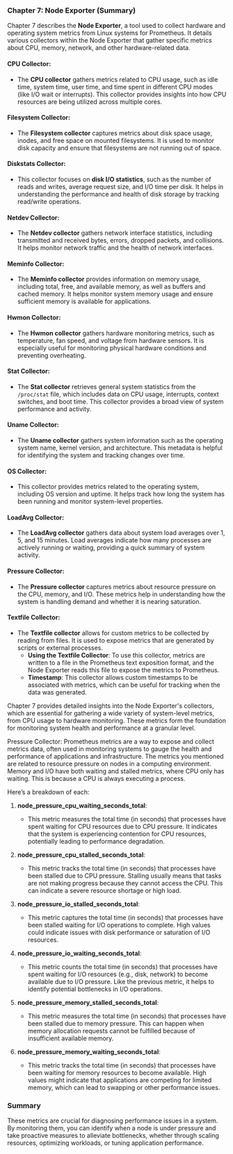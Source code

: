 ### Chapter 7: Node Exporter (Summary)

Chapter 7 describes the **Node Exporter**, a tool used to collect hardware and operating system metrics from Linux systems for Prometheus. It details various collectors within the Node Exporter that gather specific metrics about CPU, memory, network, and other hardware-related data.

#### **CPU Collector**:
- The **CPU collector** gathers metrics related to CPU usage, such as idle time, system time, user time, and time spent in different CPU modes (like I/O wait or interrupts). This collector provides insights into how CPU resources are being utilized across multiple cores.

#### **Filesystem Collector**:
- The **Filesystem collector** captures metrics about disk space usage, inodes, and free space on mounted filesystems. It is used to monitor disk capacity and ensure that filesystems are not running out of space.

#### **Diskstats Collector**:
- This collector focuses on **disk I/O statistics**, such as the number of reads and writes, average request size, and I/O time per disk. It helps in understanding the performance and health of disk storage by tracking read/write operations.

#### **Netdev Collector**:
- The **Netdev collector** gathers network interface statistics, including transmitted and received bytes, errors, dropped packets, and collisions. It helps monitor network traffic and the health of network interfaces.

#### **Meminfo Collector**:
- The **Meminfo collector** provides information on memory usage, including total, free, and available memory, as well as buffers and cached memory. It helps monitor system memory usage and ensure sufficient memory is available for applications.

#### **Hwmon Collector**:
- The **Hwmon collector** gathers hardware monitoring metrics, such as temperature, fan speed, and voltage from hardware sensors. It is especially useful for monitoring physical hardware conditions and preventing overheating.

#### **Stat Collector**:
- The **Stat collector** retrieves general system statistics from the `/proc/stat` file, which includes data on CPU usage, interrupts, context switches, and boot time. This collector provides a broad view of system performance and activity.

#### **Uname Collector**:
- The **Uname collector** gathers system information such as the operating system name, kernel version, and architecture. This metadata is helpful for identifying the system and tracking changes over time.

#### **OS Collector**:
- This collector provides metrics related to the operating system, including OS version and uptime. It helps track how long the system has been running and monitor system-level properties.

#### **LoadAvg Collector**:
- The **LoadAvg collector** gathers data about system load averages over 1, 5, and 15 minutes. Load averages indicate how many processes are actively running or waiting, providing a quick summary of system activity.

#### **Pressure Collector**:
- The **Pressure collector** captures metrics about resource pressure on the CPU, memory, and I/O. These metrics help in understanding how the system is handling demand and whether it is nearing saturation.

#### **Textfile Collector**:
- The **Textfile collector** allows for custom metrics to be collected by reading from files. It is used to expose metrics that are generated by scripts or external processes.
  - **Using the Textfile Collector**: To use this collector, metrics are written to a file in the Prometheus text exposition format, and the Node Exporter reads this file to expose the metrics to Prometheus.
  - **Timestamp**: This collector allows custom timestamps to be associated with metrics, which can be useful for tracking when the data was generated.

Chapter 7 provides detailed insights into the Node Exporter's collectors, which are essential for gathering a wide variety of system-level metrics, from CPU usage to hardware monitoring. These metrics form the foundation for monitoring system health and performance at a granular level.


Pressure Collector:
Prometheus metrics are a way to expose and collect metrics data, often used in monitoring systems to gauge the health and performance of applications and infrastructure. The metrics you mentioned are related to resource pressure on nodes in a computing environment. 
Memory and I/O have both waiting and stalled metrics, where CPU only has waiting. This is because a CPU is always executing a process.

Here’s a breakdown of each:

1. **node_pressure_cpu_waiting_seconds_total**:
   - This metric measures the total time (in seconds) that processes have spent waiting for CPU resources due to CPU pressure. It indicates that the system is experiencing contention for CPU resources, potentially leading to performance degradation.

2. **node_pressure_cpu_stalled_seconds_total**:
   - This metric tracks the total time (in seconds) that processes have been stalled due to CPU pressure. Stalling usually means that tasks are not making progress because they cannot access the CPU. This can indicate a severe resource shortage or high load.

3. **node_pressure_io_stalled_seconds_total**:
   - This metric captures the total time (in seconds) that processes have been stalled waiting for I/O operations to complete. High values could indicate issues with disk performance or saturation of I/O resources.

4. **node_pressure_io_waiting_seconds_total**:
   - This metric counts the total time (in seconds) that processes have spent waiting for I/O resources (e.g., disk, network) to become available due to I/O pressure. Like the previous metric, it helps to identify potential bottlenecks in I/O operations.

5. **node_pressure_memory_stalled_seconds_total**:
   - This metric measures the total time (in seconds) that processes have been stalled due to memory pressure. This can happen when memory allocation requests cannot be fulfilled because of insufficient available memory.

6. **node_pressure_memory_waiting_seconds_total**:
   - This metric tracks the total time (in seconds) that processes have been waiting for memory resources to become available. High values might indicate that applications are competing for limited memory, which can lead to swapping or other performance issues.

### Summary
These metrics are crucial for diagnosing performance issues in a system. By monitoring them, you can identify when a node is under pressure and take proactive measures to alleviate bottlenecks, whether through scaling resources, optimizing workloads, or tuning application performance.